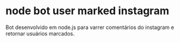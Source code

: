# node bot user marked instagram 
Bot desenvolvido em node.js para varrer comentários do instagram e retornar usuários marcados.
